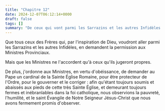 ```yaml
---
title: "Chapitre 12"
date: 2024-12-07T06:12:14+0000
draft: false
tags: []
summary: "De ceux qui vont parmi les Sarrazins et les autres Infidèles."
---
```


Que tous ceux des Frères qui, par l'inspiration de Dieu, voudront aller parmi les Sarrazins et les autres Infidèles, en demandent la permission aux Ministres Provinciaux.

Mais que les Ministres ne l'accordent qu'à ceux qu'ils jugeront propres.

De plus, j'ordonne aux Ministres, en vertu d'obéissance, de demander au Pape un cardinal de la Sainte Église Romaine, pour être protecteur de l'Ordre, pour le gouverner et le corriger : afin qu'étant toujours soumis et abaissés aux pieds de cette très Sainte Église, et demeurant toujours fermes et inébranlables dans la foi catholique, nous observions la pauvreté, l'humilité, et le saint Évangile de Notre Seigneur Jésus-Christ que nous avons fermement promis d'observer.

